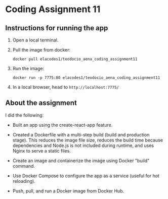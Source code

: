 # Coding Assignment 11


## Instructions for running the app

1. Open a local terminal.

2. Pull the image from docker:

    `docker pull elacodes1/teodocio_aena_coding_assignment11`

3. Run the image:

    `docker run -p 7775:80 elacodes1/teodocio_aena_coding_assignment11`

4. In a local browser, head to `http://localhost:7775/`


## About the assignment

I did the following:

- Built an app using the create-react-app feature.
- Created a Dockerfile with a multi-step build (build and production stage). This reduces the image file size, reduces the build time because dependencies and Node.js is not included during runtime, and uses Nginx to serve a static files.
- Create an image and containerize the image using Docker "build" command.

- Use Docker Compose to configure the app as a service (useful for hot reloading).
- Push, pull, and run a Docker image from Docker Hub.